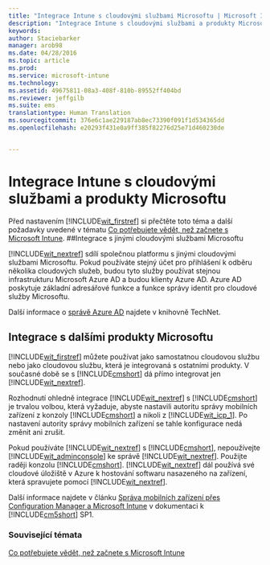 ```yaml
---
title: "Integrace Intune s cloudovými službami Microsoftu | Microsoft Intune"
description: "Integrace Intune s cloudovými službami a produkty Microsoftu a ostatními produkty Microsoftu"
keywords: 
author: Staciebarker
manager: arob98
ms.date: 04/28/2016
ms.topic: article
ms.prod: 
ms.service: microsoft-intune
ms.technology: 
ms.assetid: 49675811-08a3-408f-810b-89552ff404bd
ms.reviewer: jeffgilb
ms.suite: ems
translationtype: Human Translation
ms.sourcegitcommit: 376e6c1ae229187ab8ec73390f091f1d534365dd
ms.openlocfilehash: e20293f431e0a9ff385f82276d25e71d460230de


---
```


# Integrace Intune s cloudovými službami a produkty Microsoftu

Před nastavením [!INCLUDE[wit_firstref](../includes/wit_firstref_md.md)] si přečtěte toto téma a další požadavky uvedené v tématu [Co potřebujete vědět, než začnete s Microsoft Intune](what-to-know-before-you-start-microsoft-intune.md).
##Integrace s jinými cloudovými službami Microsoftu


[!INCLUDE[wit_nextref](../includes/wit_nextref_md.md)] sdílí společnou platformu s jinými cloudovými službami Microsoftu. Pokud používáte stejný účet pro přihlášení k odběru několika cloudových služeb, budou tyto služby používat stejnou infrastrukturu Microsoft Azure AD a budou klienty Azure AD. Azure AD poskytuje základní adresářové funkce a funkce správy identit pro cloudové služby Microsoftu.

Další informace o [správě Azure AD](http://technet.microsoft.com/library/hh967611.aspx) najdete v knihovně TechNet.

## Integrace s dalšími produkty Microsoftu
[!INCLUDE[wit_firstref](../includes/wit_firstref_md.md)] můžete používat jako samostatnou cloudovou službu nebo jako cloudovou službu, která je integrovaná s ostatními produkty. V současné době se s [!INCLUDE[cmshort](../includes/cmshort_md.md)] dá přímo integrovat jen [!INCLUDE[wit_nextref](../includes/wit_nextref_md.md)].

Rozhodnutí ohledně integrace [!INCLUDE[wit_nextref](../includes/wit_nextref_md.md)] s [!INCLUDE[cmshort](../includes/cmshort_md.md)] je trvalou volbou, která vyžaduje, abyste nastavili autoritu správy mobilních zařízení z konzoly [!INCLUDE[cmshort](../includes/cmshort_md.md)] a nikoli z [!INCLUDE[wit_icp_1](../includes/wit_icp_1_md.md)]. Po nastavení autority správy mobilních zařízení se tahle konfigurace nedá změnit ani zrušit.

Pokud používáte [!INCLUDE[wit_nextref](../includes/wit_nextref_md.md)] s [!INCLUDE[cmshort](../includes/cmshort_md.md)], nepoužívejte [!INCLUDE[wit_adminconsole](../includes/wit_adminconsole_md.md)] ke správě [!INCLUDE[wit_nextref](../includes/wit_nextref_md.md)]. Použijte raději konzolu [!INCLUDE[cmshort](../includes/cmshort_md.md)]. [!INCLUDE[wit_nextref](../includes/wit_nextref_md.md)] dál používá své cloudové úložiště v Azure k hostování softwaru nasazeného na zařízení, která spravujete pomocí [!INCLUDE[wit_nextref](../includes/wit_nextref_md.md)].

Další informace najdete v článku [Správa mobilních zařízení přes Configuration Manager a Microsoft Intune](http://msdn.microsoft.com/library/2c6bd0e5-d436-41c8-bf38-30152d76be10) v dokumentaci k [!INCLUDE[cm5short](../includes/cm5short_md.md)] SP1.

### Související témata
[Co potřebujete vědět, než začnete s Microsoft Intune](what-to-know-before-you-start-microsoft-intune.md)


<!--HONumber=Jul16_HO3-->


